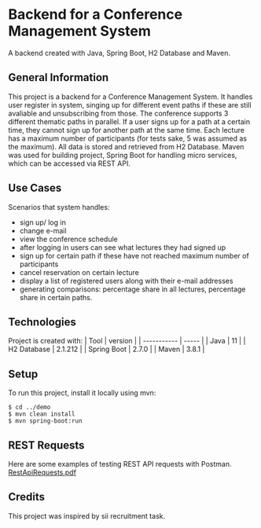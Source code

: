 # Backend for a Conference Management System
A backend created with Java, Spring Boot, H2 Database and Maven.

## General Information
This project is a backend for a Conference Management System. It handles user register in system, singing up for different event paths if these are still avaliable and unsubscribing from those. The conference supports 3 different thematic paths in parallel. If a user signs up for a path at a certain time, they cannot sign up for another path at the same time. Each lecture has a maximum number of participants (for tests sake, 5 was assumed as the maximum). All data is stored and retrieved from H2 Database. Maven was used for building project, Spring Boot for handling micro services, which can be accessed via REST API. 

## Use Cases
Scenarios that system handles:
- sign up/ log in 
- change e-mail
- view the conference schedule
- after logging in users can see what lectures they had signed up
- sign up for certain path if these have not reached maximum number of participants
- cancel reservation on certain lecture
- display a list of registered users along with their e-mail addresses
- generating comparisons: percentage share in all lectures, percentage share in certain paths.

## Technologies
Project is created with:
| Tool | version |
| ----------- | ----- |
| Java | 11 |
| H2 Database | 2.1.212 |
| Spring Boot | 2.7.0 |
| Maven | 3.8.1 |

## Setup
To run this project, install it locally using mvn:

```
$ cd ../demo
$ mvn clean install
$ mvn spring-boot:run
```

## REST Requests
Here are some examples of testing REST API requests with Postman.
[RestApiRequests.pdf](https://github.com/Kasia-hue/backendCMS/files/12513312/RestApiRequests.pdf)

## Credits
This project was inspired by sii recruitment task.
